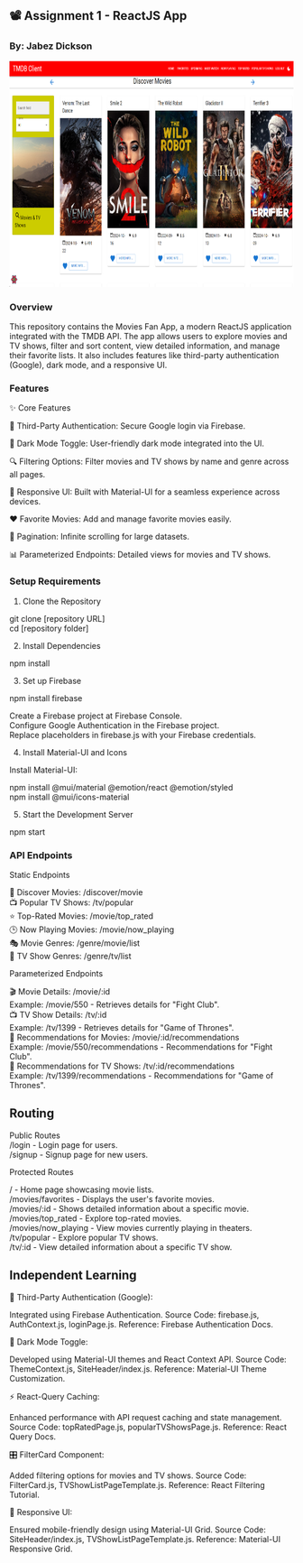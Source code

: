 ## 📽️ Assignment 1 - ReactJS App
### By: Jabez Dickson

<img src="movies/src/images/tmdb1.png" alt="My Image" width="800" height="400">

### Overview
This repository contains the Movies Fan App, a modern ReactJS application integrated with the TMDB API. The app allows users to explore movies and TV shows, filter and sort content, view detailed information, and manage their favorite lists. It also includes features like third-party authentication (Google), dark mode, and a responsive UI.

### Features
✨ Core Features

🔑 Third-Party Authentication: Secure Google login via Firebase.

🌙 Dark Mode Toggle: User-friendly dark mode integrated into the UI.

🔍 Filtering Options: Filter movies and TV shows by name and genre across all pages.

📱 Responsive UI: Built with Material-UI for a seamless experience across devices.

❤️ Favorite Movies: Add and manage favorite movies easily.

📜 Pagination: Infinite scrolling for large datasets.

📊 Parameterized Endpoints: Detailed views for movies and TV shows.

### Setup Requirements
1. Clone the Repository

git clone [repository URL]<br>
cd [repository folder]

2. Install Dependencies

npm install

3. Set up Firebase

npm install firebase

Create a Firebase project at Firebase Console.<br>
Configure Google Authentication in the Firebase project.<br>
Replace placeholders in firebase.js with your Firebase credentials.<br>

4. Install Material-UI and Icons

Install Material-UI:

npm install @mui/material @emotion/react @emotion/styled<br>
npm install @mui/icons-material

5. Start the Development Server

npm start

### API Endpoints

Static Endpoints

🎥 Discover Movies: /discover/movie<br>
📺 Popular TV Shows: /tv/popular<br>
⭐ Top-Rated Movies: /movie/top_rated<br>
🕒 Now Playing Movies: /movie/now_playing<br>
🎭 Movie Genres: /genre/movie/list<br>
📂 TV Show Genres: /genre/tv/list<br>

Parameterized Endpoints

🎬 Movie Details: /movie/:id<br>
Example: /movie/550 - Retrieves details for "Fight Club".<br>
📺 TV Show Details: /tv/:id<br>
Example: /tv/1399 - Retrieves details for "Game of Thrones".<br>
📡 Recommendations for Movies: /movie/:id/recommendations<br>
Example: /movie/550/recommendations - Recommendations for "Fight Club".<br>
📡 Recommendations for TV Shows: /tv/:id/recommendations<br>
Example: /tv/1399/recommendations - Recommendations for "Game of Thrones".<br>


## Routing
Public Routes<br>
/login - Login page for users.<br>
/signup - Signup page for new users.<br>

Protected Routes

/ - Home page showcasing movie lists.<br>
/movies/favorites - Displays the user's favorite movies.<br>
/movies/:id - Shows detailed information about a specific movie.<br>
/movies/top_rated - Explore top-rated movies.<br>
/movies/now_playing - View movies currently playing in theaters.<br>
/tv/popular - Explore popular TV shows.<br>
/tv/:id - View detailed information about a specific TV show.<br>


## Independent Learning

🔑 Third-Party Authentication (Google):

Integrated using Firebase Authentication.
Source Code: firebase.js, AuthContext.js, loginPage.js.
Reference: Firebase Authentication Docs.

🌙 Dark Mode Toggle:

Developed using Material-UI themes and React Context API.
Source Code: ThemeContext.js, SiteHeader/index.js.
Reference: Material-UI Theme Customization.

⚡ React-Query Caching:

Enhanced performance with API request caching and state management.
Source Code: topRatedPage.js, popularTVShowsPage.js.
Reference: React Query Docs.

🎛️ FilterCard Component:

Added filtering options for movies and TV shows.
Source Code: FilterCard.js, TVShowListPageTemplate.js.
Reference: React Filtering Tutorial.

📱 Responsive UI:

Ensured mobile-friendly design using Material-UI Grid.
Source Code: SiteHeader/index.js, TVShowListPageTemplate.js.
Reference: Material-UI Responsive Grid.
